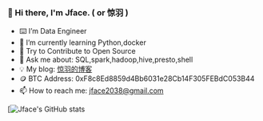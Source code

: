 ### 👋 Hi there, I'm Jface. ( or 惊羽 )
- ⌨️  I’m Data Engineer 
- 🌱 I’m currently learning Python,docker
- 🤔 Try to Contribute to Open Source
- 💬 Ask me about: SQL,spark,hadoop,hive,presto,shell
- 💡 My blog: [惊羽的博客](jingyuu.top)
- 🪙 BTC Address: 0xF8c8Ed8859d4Bb6031e28Cb14F305FEBdC053B44
- 📫 How to reach me: jface2038@gmail.com


[![Jface's GitHub stats](https://github-readme-stats.vercel.app/api?username=jface001&theme=gruvbox_light)




